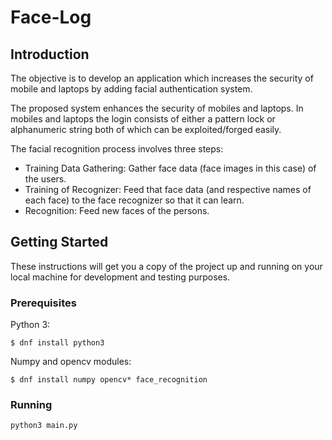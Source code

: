 # Face-Log

## Introduction
The  objective  is  to  develop  an application which increases the security of mobile and laptops by adding facial authentication system.
 
The proposed system enhances the security of mobiles and laptops. In mobiles and laptops the login consists of either a pattern lock or alphanumeric string both of which can be exploited/forged easily.

The facial recognition process involves three steps:
* Training Data Gathering: Gather face data (face images in this case) of the users.
* Training of Recognizer: Feed that face data (and respective names of each face) to the face recognizer so that it can learn.
* Recognition: Feed new faces of the persons.

## Getting Started
These instructions will get you a copy of the project up and running on your local machine for development and testing purposes. 
### Prerequisites
Python 3:
```
$ dnf install python3
```
Numpy and opencv modules:
```
$ dnf install numpy opencv* face_recognition
```
### Running
```python3 main.py```

